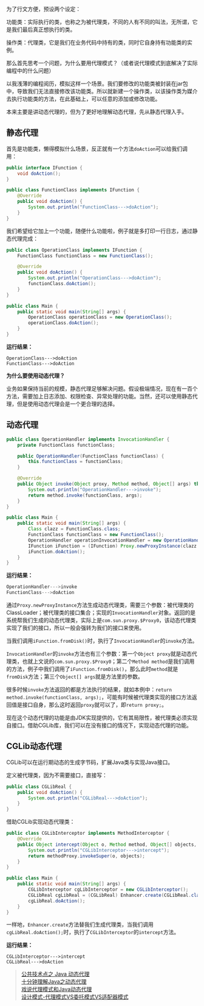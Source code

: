 为了行文方便，预设两个设定：

功能类：实际执行的类，也称之为被代理类，不同的人有不同的叫法，无所谓，它是我们最后真正想执行的类。

操作类：代理类，它是我们在业务代码中持有的类，同时它自身持有功能类的实例。

那么首先思考一个问题，为什么要用代理模式？（或者说代理模式到底解决了实际编程中的什么问题）

以我浅薄的编程阅历，模拟这样一个场景。我们要修改的功能类被封装在jar包中，导致我们无法直接修改该功能类。所以就新建一个操作类，以该操作类为媒介去执行功能类的方法，在此基础上，可以任意的添加或修改功能。

本来主要是讲动态代理的，但为了更好地理解动态代理，先从静态代理入手。

## 静态代理

首先是功能类，懒得模拟什么场景，反正就有一个方法`doAction`可以给我们调用：

```java
public interface IFunction {
    void doAction();
}
```

```java
public class FunctionClass implements IFunction {
    @Override
    public void doAction() {
        System.out.println("FunctionClass--->doAction");
    }
}
```

我们希望给它加上一个功能，随便什么功能啦，例子就是多打印一行日志，通过静态代理完成：

```java
public class OperationClass implements IFunction {
    FunctionClass functionClass = new FunctionClass();

    @Override
    public void doAction() {
        System.out.println("OperationClass--->doAction");
        functionClass.doAction();
    }
}
```

```java
public class Main {
    public static void main(String[] args) {
        OperationClass operationClass = new OperationClass();
        operationClass.doAction();
    }
}
```

**运行结果：**

```
OperationClass--->doAction
FunctionClass--->doAction
```

**为什么要使用动态代理？**

业务如果保持当前的规模，静态代理足够解决问题。假设极端情况，现在有一百个方法，需要加上日志添加、权限检查、异常处理的功能。当然，还可以使用静态代理，但是使用动态代理会是一个更合理的选择。

## 动态代理

```java
public class OperationHandler implements InvocationHandler {
    private FunctionClass functionClass;

    public OperationHandler(FunctionClass functionClass) {
        this.functionClass = functionClass;
    }

    @Override
    public Object invoke(Object proxy, Method method, Object[] args) throws Throwable {
        System.out.println("OperationHandler--->invoke");
        return method.invoke(functionClass, args);
    }
}
```

```java
public class Main {
    public static void main(String[] args) {
        Class clazz = FunctionClass.class;
        FunctionClass functionClass = new FunctionClass();
        OperationHandler operationInvocationHandler = new OperationHandler(functionClass);
        IFunction iFunction = (IFunction) Proxy.newProxyInstance(clazz.getClassLoader(), clazz.getInterfaces(), operationInvocationHandler);
        iFunction.doAction();
    }
}
```

**运行结果：**

```java
OperationHandler--->invoke
FunctionClass--->doAction
```

通过`Proxy.newProxyInstance`方法生成动态代理类，需要三个参数：被代理类的ClassLoader；被代理类的接口集合；实现的`InvocationHandler`对象。返回的是系统帮我们生成的动态代理类，实际上是`com.sun.proxy.$Proxy0`，该动态代理类实现了我们的接口，所以一般会强转为我们的接口来使用。

当我们调用`iFunction.fromDisk()`时，执行了`InvocationHandler`的`invoke`方法。

`InvocationHandler`的`invoke`方法也有三个参数：第一个`Object proxy`就是动态代理类，也就上文说的`com.sun.proxy.$Proxy0`；第二个`Method method`是我们调用的方法，例子中我们调用了`iFunction.fromDisk()`，那么此时`method`就是`fromDisk`方法；第三个`Object[] args`就是方法里的参数。

很多时候`invoke`方法返回的都是方法执行的结果，就如本例中：`return method.invoke(functionClass, args);`，可能有时候被代理类实现的接口方法返回值是接口自身，那么这时返回`proxy`就可以了，即`return proxy;`。

现在这个动态代理的功能是由JDK实现提供的，它有其局限性，被代理类必须实现自接口。借助CGLib库，我们可以在没有接口的情况下，实现动态代理的功能。

## CGLib动态代理

CGLib可以在运行期动态的生成字节码，扩展Java类与实现Java接口。

定义被代理类，因为不需要接口，直接写：

```java
public class CGLibReal {
    public void doAction() {
        System.out.println("CGLibReal--->doAction");
    }
}
```

借助CGLib实现动态代理类：

```java
public class CGLibInterceptor implements MethodInterceptor {
    @Override
    public Object intercept(Object o, Method method, Object[] objects, MethodProxy methodProxy) throws Throwable {
        System.out.println("CGLibInterceptor--->intercept");
        return methodProxy.invokeSuper(o, objects);
    }
}
```

```java
public class Main {
    public static void main(String[] args) {
        CGLibInterceptor cgLibInterceptor = new CGLibInterceptor();
        CGLibReal cgLibReal = (CGLibReal) Enhancer.create(CGLibReal.class, cgLibInterceptor);
        cgLibReal.doAction();
    }
}
```

一样地，`Enhancer.create`方法替我们生成代理类，当我们调用`cgLibReal.doAction();`时，执行了`CGLibInterceptor`的`intercept`方法。

**运行结果：**

```
CGLibInterceptor--->intercept
CGLibReal--->doAction
```

> [公共技术点之 Java 动态代理](http://www.codekk.com/blogs/detail/54cfab086c4761e5001b253d)  
> [十分钟理解Java之动态代理](http://www.jianshu.com/p/cbd58642fc08)  
> [戏说代理模式和Java动态代理](http://www.jianshu.com/p/0d919e54eef0)  
> [设计模式-代理模式VS委托模式VS适配器模式](http://blog.ruaby.com/?p=126)